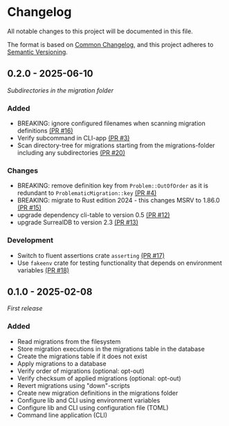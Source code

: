 # Changelog

All notable changes to this project will be documented in this file.

The format is based on [Common Changelog](https://common-changelog.org/),
and this project adheres to [Semantic Versioning](https://semver.org/spec/v2.0.0.html).

## 0.2.0 - 2025-06-10

_Subdirectories in the migration folder_

### Added

* BREAKING: ignore configured filenames when scanning migration definitions
  [(PR #16)](https://github.com/innoave/surrealdb-migrate/pull/16)
* Verify subcommand in CLI-app
  [(PR #3)](https://github.com/innoave/surrealdb-migrate/pull/3)
* Scan directory-tree for migrations starting from the migrations-folder including any
  subdirectories
  [(PR #20)](https://github.com/innoave/surrealdb-migrate/pull/20)

### Changes

* BREAKING: remove definition key from `Problem::OutOfOrder` as it is redundant to
  `ProblematicMigration::key`
  [(PR #4)](https://github.com/innoave/surrealdb-migrate/pull/4)
* BREAKING: migrate to Rust edition 2024 - this changes MSRV to 1.86.0
  [(PR #15)](https://github.com/innoave/surrealdb-migrate/pull/15)
* upgrade dependency cli-table to version 0.5
  [(PR #12)](https://github.com/innoave/surrealdb-migrate/pull/12)
* upgrade SurrealDB to version 2.3
  [(PR #13)](https://github.com/innoave/surrealdb-migrate/pull/13)

### Development

* Switch to fluent assertions crate `asserting`
  [(PR #17)](https://github.com/innoave/surrealdb-migrate/pull/17)
* Use `fakeenv` crate for testing functionality that depends on environment variables
  [(PR #18)](https://github.com/innoave/surrealdb-migrate/pull/18)

## 0.1.0 - 2025-02-08

_First release_

### Added

* Read migrations from the filesystem
* Store migration executions in the migrations table in the database
* Create the migrations table if it does not exist
* Apply migrations to a database
* Verify order of migrations (optional: opt-out)
* Verify checksum of applied migrations (optional: opt-out)
* Revert migrations using "down"-scripts
* Create new migration definitions in the migrations folder
* Configure lib and CLI using environment variables
* Configure lib and CLI using configuration file (TOML)
* Command line application (CLI)
